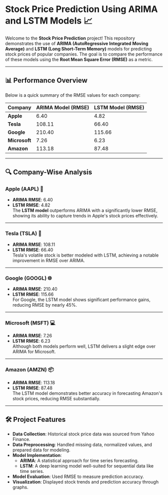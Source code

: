 # Stock Price Prediction Using ARIMA and LSTM Models 📈

Welcome to the **Stock Price Prediction** project! This repository demonstrates the use of **ARIMA (AutoRegressive Integrated Moving Average)** and **LSTM (Long Short-Term Memory)** models for predicting stock prices of popular companies. The goal is to compare the performance of these models using the **Root Mean Square Error (RMSE)** as a metric.

---

## 📊 Performance Overview

Below is a quick summary of the RMSE values for each company:

| **Company** | **ARIMA Model (RMSE)** | **LSTM Model (RMSE)** |
|-------------|-------------------------|------------------------|
| **Apple**   | 6.40                   | 4.82                  |
| **Tesla**   | 108.11                 | 66.40                 |
| **Google**  | 210.40                 | 115.66                |
| **Microsoft**| 7.26                  | 6.23                  |
| **Amazon**  | 113.18                 | 87.48                 |

---

## 🔍 Company-Wise Analysis

### **Apple (AAPL)** 🍎
- **ARIMA RMSE**: 6.40  
- **LSTM RMSE**: 4.82  
The **LSTM model** outperforms ARIMA with a significantly lower RMSE, showing its ability to capture trends in Apple's stock prices effectively.

---

### **Tesla (TSLA)** 🚗
- **ARIMA RMSE**: 108.11  
- **LSTM RMSE**: 66.40  
Tesla's volatile stock is better modeled with LSTM, achieving a notable improvement in RMSE over ARIMA.

---

### **Google (GOOGL)** 🌐
- **ARIMA RMSE**: 210.40  
- **LSTM RMSE**: 115.66  
For Google, the LSTM model shows significant performance gains, reducing RMSE by nearly 45%.

---

### **Microsoft (MSFT)** 💻
- **ARIMA RMSE**: 7.26  
- **LSTM RMSE**: 6.23  
Although both models perform well, LSTM delivers a slight edge over ARIMA for Microsoft.

---

### **Amazon (AMZN)** 📦
- **ARIMA RMSE**: 113.18  
- **LSTM RMSE**: 87.48  
The LSTM model demonstrates better accuracy in forecasting Amazon's stock prices, reducing RMSE substantially.

---

## 🛠️ Project Features

- **Data Collection**: Historical stock price data was sourced from Yahoo Finance.
- **Data Preprocessing**: Handled missing data, normalized values, and prepared data for modeling.
- **Model Implementation**:
  - **ARIMA**: A statistical approach for time series forecasting.
  - **LSTM**: A deep learning model well-suited for sequential data like time series.
- **Model Evaluation**: Used RMSE to measure prediction accuracy.
- **Visualization**: Displayed stock trends and prediction accuracy through graphs.
